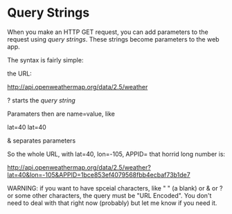 # Query Strings

When you make an HTTP GET request, you can add parameters to the
request using _query strings_.  These strings become parameters to the web app.

The syntax is fairly simple:

the URL:

http://api.openweathermap.org/data/2.5/weather

?	starts the _query string_

Paramaters then are name=value, like

lat=40		lat=40

&			separates parameters

So the whole URL, with lat=40, lon=-105, APPID= that horrid long number is:


http://api.openweathermap.org/data/2.5/weather?lat=40&lon=-105&APPID=1bce853ef4079568fbb4ecbaf73b1de7


WARNING: if you want to have spceial characters, like " " (a blank) or & or ? or some other
characters, the query must be "URL Encoded". You don't need to deal with that right now (probably)
but let me know if you need it.
